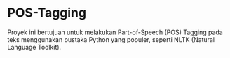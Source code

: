 # POS-Tagging
Proyek ini bertujuan untuk melakukan Part-of-Speech (POS) Tagging pada teks menggunakan pustaka Python yang populer, seperti NLTK (Natural Language Toolkit).
